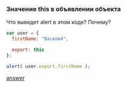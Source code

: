 ### Значение this в объявлении объекта

Что выведет alert в этом коде? Почему?
```js
var user = {
  firstName: "Василий",

  export: this
};

alert( user.export.firstName );
```

[answer](https://github.com/y4t6/convert/blob/master/5_2_answer.md)
